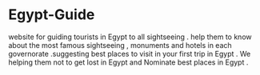 # Egypt-Guide
website for guiding tourists in Egypt to all sightseeing . help them to know about the most famous sightseeing , monuments and hotels in each governorate .suggesting best places to visit in your first trip in Egypt . We helping  them not to get lost in Egypt and Nominate best places in Egypt .
